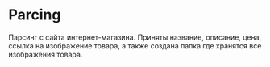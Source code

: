# Parcing
Парсинг с сайта интернет-магазина. Приняты название, описание, цена, ссылка на изображение товара, а также создана папка где хранятся все изображения товара.
